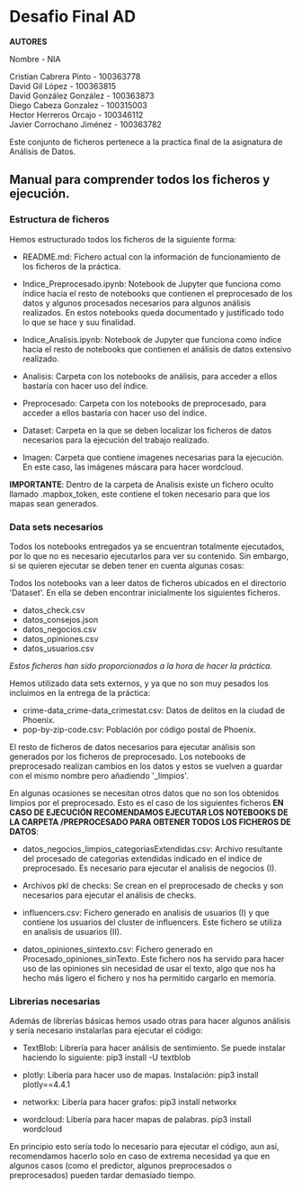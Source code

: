 # Desafio Final AD

**AUTORES**

Nombre - NIA

Cristian Cabrera Pinto - 100363778 <br>
David Gil López - 100363815 <br>
David González González - 100363873 <br>
Diego Cabeza Gonzalez - 100315003 <br>
Hector Herreros Orcajo - 100346112 <br>
Javier Corrochano Jiménez - 100363782 <br>

Este conjunto de ficheros pertenece a la practica final de la asignatura de Análisis de Datos.

## Manual para comprender todos los ficheros y ejecución.

### Estructura de ficheros

Hemos estructurado todos los ficheros de la siguiente forma:

- README.md: Fichero actual con la información de funcionamiento de los ficheros de la práctica.

- Indice_Preprocesado.ipynb: Notebook de Jupyter que funciona como índice hacia el resto de notebooks que contienen el preprocesado de los datos y algunos procesados necesarios para algunos análisis realizados. En estos notebooks queda documentado y justificado todo lo que se hace y suu finalidad.

- Indice_Analisis.ipynb: Notebook de Jupyter que funciona como índice hacia el resto de notebooks que contienen el análisis de datos extensivo realizado.

- Analisis: Carpeta con los notebooks de análisis, para acceder a ellos bastaría con hacer uso del índice.

- Preprocesado: Carpeta con los notebooks de preprocesado, para acceder a ellos bastaría con hacer uso del índice.

- Dataset: Carpeta en la que se deben localizar los ficheros de datos necesarios para la ejecución del trabajo realizado.

- Imagen: Carpeta que contiene imagenes necesarias para la ejecución. En este caso, las imágenes máscara para hacer wordcloud.
    
**IMPORTANTE**: Dentro de la carpeta de Analisis existe un fichero oculto llamado .mapbox_token, este contiene el token necesario para que los mapas sean generados.
    
### Data sets necesarios

Todos los notebooks entregados ya se encuentran totalmente ejecutados, por lo que no es necesario ejecutarlos para ver su contenido. Sin embargo, si se quieren ejecutar se deben tener en cuenta algunas cosas:

Todos los notebooks van a leer datos de ficheros ubicados en el directorio 'Dataset'. En ella se deben encontrar inicialmente los siguientes ficheros.

- datos_check.csv
- datos_consejos.json
- datos_negocios.csv
- datos_opiniones.csv
- datos_usuarios.csv

*Estos ficheros han sido proporcionados a la hora de hacer la práctica.*
    
Hemos utilizado data sets externos, y ya que no son muy pesados los incluimos en la entrega de la práctica:

- crime-data_crime-data_crimestat.csv: Datos de delitos en la ciudad de Phoenix.
- pop-by-zip-code.csv: Población por código postal de Phoenix.
    
El resto de ficheros de datos necesarios para ejecutar análisis son generados por los ficheros de preprocesado. Los notebooks de preprocesado realizan cambios en los datos y estos se vuelven a guardar con el mismo nombre pero añadiendo '_limpios'.

En algunas ocasiones se necesitan otros datos que no son los obtenidos limpios por el preprocesado. Esto es el caso de los siguientes ficheros **EN CASO DE EJECUCIÓN RECOMENDAMOS EJECUTAR LOS NOTEBOOKS DE LA CARPETA /PREPROCESADO PARA OBTENER TODOS LOS FICHEROS DE DATOS**:

- datos_negocios_limpios_categoriasExtendidas.csv: Archivo resultante del procesado de categorias extendidas indicado en el indice de preprocesado. Es necesario para ejecutar el analisis de negocios (I).

- Archivos pkl de checks: Se crean en el preprocesado de checks y son necesarios para ejecutar el análisis de checks.

- influencers.csv: Fichero generado en analisis de usuarios (I) y que contiene los usuarios del cluster de influencers. Este fichero se utiliza en analisis de usuarios (II).

- datos_opiniones_sintexto.csv: Fichero generado en Procesado_opiniones_sinTexto. Este fichero nos ha servido para hacer uso de las opiniones sin necesidad de usar el texto, algo que nos ha hecho más ligero el fichero y nos ha permitido cargarlo en memoria.
    
### Librerias necesarias

Además de librerías básicas hemos usado otras para hacer algunos análisis y sería necesario instalarlas para ejecutar el código:

- TextBlob: Librería para hacer análisis de sentimiento. Se puede instalar haciendo lo siguiente:
    pip3 install -U textblob

- plotly: Libería para hacer uso de mapas. Instalación:
    pip3 install plotly==4.4.1

- networkx: Libería para hacer grafos:
    pip3 install networkx

- wordcloud: Libería para hacer mapas de palabras.
    pip3 install wordcloud

En principio esto sería todo lo necesario para ejecutar el código, aun así, recomendamos hacerlo solo en caso de extrema necesidad ya que en algunos casos (como el predictor, algunos preprocesados o preprocesados) pueden tardar demasiado tiempo.
